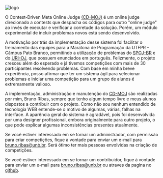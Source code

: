 ![logo](/cd-moj.docs/assets/images/logo.png)

O Contest-Driven Meta Online Judge
[(CD-MOJ)](https://moj.naquadah.com.br/cgi-bin/index.sh) é um online judge direcionado a contests que despacha os
códigos para outro "online judge" ao invés de executar e
verificar a corretude da solução. Porém, um módulo experimental
de incluir problemas novos está sendo desenvolvido.

A motivação por trás da implementação desse sistema foi
facilitar o treinamento das equipes para a Maratona de
Programação da UTFPR - Câmpus Pato Branco, permitindo a
utilização de problemas do
[SPOJ-BR](https://br.spoj.com/) e do
[URI-OJ](https://www.beecrowd.com.br/judge/pt/login),
que possuem enunciados em português. Felizmente, o projeto
cresceu além do esperado e já tivemos competições com mais de 30
participantes resolvendo problemas. Com base em minha breve
experiência, posso afirmar que ter um sistema ágil para
selecionar problemas e iniciar uma competição para um grupo de
alunos é extremamente valioso.

A implementação, administração e manutenção do
[CD-MOJ](https://moj.naquadah.com.br/cgi-bin/index.sh)
são realizadas por mim, Bruno Ribas, sempre que tenho algum
tempo livre e meus alunos dispostos a contribuir com o projeto.
Como não sou nenhum entendido de tecnologia WEB entende-se o
motivo de algumas, várias, falhas na interface. A aparência
geral do sistema é agradável, pois foi desenvolvida por uma
designer profissional, embora originalmente para outro projeto,
o que pode explicar algumas inconsistências presentes
atualmente.

Se você estiver interessado em se tornar um administrador, com
permissão para criar competições, fique à vontade para enviar um
e-mail para [bruno.ribas@unb.br](mailto:bruno.ribas@unb.br). Será
ótimo ter mais pessoas envolvidas na criação de competições.

Se você estiver interessado em se tornar um contribuidor, fique à
vontade para enviar um e-mail para [bruno.ribas@unb.br](mailto:bruno.ribas@unb.br)
ou atraves da pagina no [github](https://github.com/cd-moj/cdmoj).

